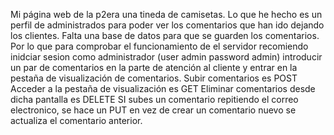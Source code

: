 Mi página web de la p2era una tineda de camisetas. Lo que he hecho es un perfil de administrados para poder ver los comentarios que han ido dejando los clientes. 
Falta una base de datos para que se guarden los comentarios. Por lo que para comprobar el funcionamiento de el servidor recomiendo inidciar sesion como administrador (user admin password admin) introducir un par de comentarios en la parte de atención al cliente y entrar en la pestaña de visualización de comentarios.
Subir comentarios es POST
Acceder a la pestaña de visualización es GET
Eliminar comentarios desde dicha pantalla es DELETE
SI subes un comentario repitiendo el correo electronico, se hace un PUT en vez de crear un comentario nuevo se actualiza el comentario anterior. 
